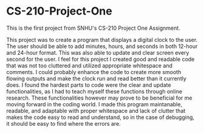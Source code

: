 # CS-210-Project-One
This is the first project from SNHU's CS-210 Project One Assignment.

This project was to create a program that displays a digital clock to the user. The user should be able to add minutes, hours, and seconds in both 12-hour and 24-hour format. This was also able to update and clear screen every second for the user. I feel for this project I created good and readable code that was not too cluttered and utilized appropriate whitespace and comments. I could probably enhance the code to create more smooth flowing outputs and make the clock run and read better than it currently does. I found the hardest parts to code were the clear and update functionalities, as I had to teach myself these functions through online research. These functionalities however may prove to be beneficial for me moving forward in the coding world. I made this program maintanable, readable, and adaptable with proper whitespace and lack of clutter that makes the code easy to read and understand, so in the case of debugging, it should be easy to find where the errors are.
